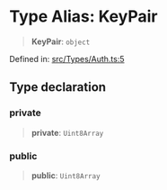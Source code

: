 # Type Alias: KeyPair

> **KeyPair**: `object`

Defined in: [src/Types/Auth.ts:5](https://github.com/Fokusdotid/bail/blob/3bcafd64e13ba51a595ace0ee7bd2c9c52ab1814/src/Types/Auth.ts#L5)

## Type declaration

### private

> **private**: `Uint8Array`

### public

> **public**: `Uint8Array`
